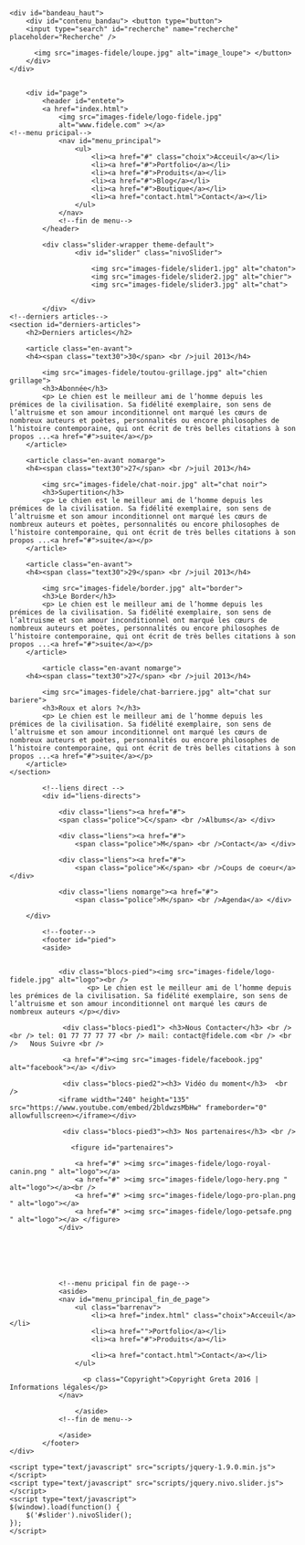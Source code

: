<!DOCTYPE html>

<html lang="fr">
<head>
<meta charset="utf-8" />
	<title>Fidèle tout sur les animaux domestiques</title>
    <link rel="stylesheet" href="themes/default/default.css" type="text/css" media="screen" />
     <link rel="stylesheet" href="nivo-slider.css" type="text/css" media="screen" />
	<link href="style.css" rel="stylesheet"  />
</head>
<body>
    
    <div id="bandeau_haut">
        <div id="contenu_bandau"> <button type="button">
        <input type="search" id="recherche" name="recherche" placeholder="Recherche" />
            
          <img src="images-fidele/loupe.jpg" alt="image_loupe"> </button>
        </div>
    </div>
    
    
		<div id="page">
			<header id="entete">
			<a href="index.html">
				<img src="images-fidele/logo-fidele.jpg"
				alt="www.fidele.com" ></a>
	<!--menu pricipal-->
				<nav id="menu_principal">
					<ul>
						<li><a href="#" class="choix">Acceuil</a></li>
						<li><a href="#">Portfolio</a></li>
						<li><a href="#">Produits</a></li>
						<li><a href="#">Blog</a></li>
						<li><a href="#">Boutique</a></li>
						<li><a href="contact.html">Contact</a></li>
					</ul>
				</nav>
				<!--fin de menu-->
			</header>

<!--slider-->
            
            <div class="slider-wrapper theme-default">
                    <div id="slider" class="nivoSlider">
           
                        <img src="images-fidele/slider1.jpg" alt="chaton">
                        <img src="images-fidele/slider2.jpg" alt="chier">
                        <img src="images-fidele/slider3.jpg" alt="chat">

	               </div>
            </div>
	<!--derniers articles-->
	<section id="derniers-articles">
		<h2>Derniers articles</h2>

		<article class="en-avant">
		<h4><span class="text30">30</span> <br />juil 2013</h4>

			<img src="images-fidele/toutou-grillage.jpg" alt="chien grillage">
			<h3>Abonnée</h3>		
			<p> Le chien est le meilleur ami de l’homme depuis les prémices de la civilisation. Sa fidélité exemplaire, son sens de l’altruisme et son amour inconditionnel ont marqué les cœurs de nombreux auteurs et poètes, personnalités ou encore philosophes de l’histoire contemporaine, qui ont écrit de très belles citations à son propos ...<a href="#">suite</a></p>
		</article>

		<article class="en-avant nomarge">
		<h4><span class="text30">27</span> <br />juil 2013</h4>

			<img src="images-fidele/chat-noir.jpg" alt="chat noir">
			<h3>Supertition</h3>		
			<p> Le chien est le meilleur ami de l’homme depuis les prémices de la civilisation. Sa fidélité exemplaire, son sens de l’altruisme et son amour inconditionnel ont marqué les cœurs de nombreux auteurs et poètes, personnalités ou encore philosophes de l’histoire contemporaine, qui ont écrit de très belles citations à son propos ...<a href="#">suite</a></p>
		</article>

		<article class="en-avant">
		<h4><span class="text30">29</span> <br />juil 2013</h4>

			<img src="images-fidele/border.jpg" alt="border">
			<h3>Le Border</h3>		
			<p> Le chien est le meilleur ami de l’homme depuis les prémices de la civilisation. Sa fidélité exemplaire, son sens de l’altruisme et son amour inconditionnel ont marqué les cœurs de nombreux auteurs et poètes, personnalités ou encore philosophes de l’histoire contemporaine, qui ont écrit de très belles citations à son propos ...<a href="#">suite</a></p>
		</article>

			<article class="en-avant nomarge">
		<h4><span class="text30">27</span> <br />juil 2013</h4>

			<img src="images-fidele/chat-barriere.jpg" alt="chat sur bariere">
			<h3>Roux et alors ?</h3>		
			<p> Le chien est le meilleur ami de l’homme depuis les prémices de la civilisation. Sa fidélité exemplaire, son sens de l’altruisme et son amour inconditionnel ont marqué les cœurs de nombreux auteurs et poètes, personnalités ou encore philosophes de l’histoire contemporaine, qui ont écrit de très belles citations à son propos ...<a href="#">suite</a></p>
		</article>
	</section>
            
            <!--liens direct -->
            <div id="liens-directs">
                
                <div class="liens"><a href="#">
                <span class="police">C</span> <br />Albums</a> </div>
            
                <div class="liens"><a href="#">
                    <span class="police">M</span> <br />Contact</a> </div>
                
                <div class="liens"><a href="#">
                    <span class="police">K</span> <br />Coups de coeur</a> </div>
                
                <div class="liens nomarge"><a href="#">
                    <span class="police">M</span> <br />Agenda</a> </div>
                
		</div>
		
            <!--footer-->
            <footer id="pied">
            <aside>
                
                 
                <div class="blocs-pied"><img src="images-fidele/logo-fidele.jpg" alt="logo"><br />
                       <p> Le chien est le meilleur ami de l’homme depuis les prémices de la civilisation. Sa fidélité exemplaire, son sens de l’altruisme et son amour inconditionnel ont marqué les cœurs de nombreux auteurs </p></div>
                
                 <div class="blocs-pied1"> <h3>Nous Contacter</h3> <br /> <br /> tel: 01 77 77 77 77 <br /> mail: contact@fidele.com <br /> <br />   Nous Suivre <br />

                 <a href="#"><img src="images-fidele/facebook.jpg" alt="facebook"></a> </div>
                
                 <div class="blocs-pied2"><h3> Vidéo du moment</h3>  <br /> 
                <iframe width="240" height="135" src="https://www.youtube.com/embed/2bldwzsMbHw" frameborder="0" allowfullscreen></iframe></div>
                
                 <div class="blocs-pied3"><h3> Nos partenaires</h3> <br /> 
                     
                   <figure id="partenaires"> 
                       
                    <a href="#" ><img src="images-fidele/logo-royal-canin.png " alt="logo"></a>
                    <a href="#" ><img src="images-fidele/logo-hery.png " alt="logo"></a><br />
                    <a href="#" ><img src="images-fidele/logo-pro-plan.png " alt="logo"></a>
                    <a href="#" ><img src="images-fidele/logo-petsafe.png " alt="logo"></a> </figure>
                </div>

                
                
  
                
                
                <!--menu pricipal fin de page-->
                <aside>
				<nav id="menu_principal_fin_de_page">
					<ul class="barrenav">
						<li><a href="index.html" class="choix">Acceuil</a></li>
						<li><a href="">Portfolio</a></li>
						<li><a href="#">Produits</a></li>
						
						<li><a href="contact.html">Contact</a></li>
					</ul>
                    
                      <p class="Copyright">Copyright Greta 2016 | Informations légales</p>
				</nav>
                    
                    </aside>
				<!--fin de menu-->
                
                </aside>
            </footer>
    </div>
    
    <script type="text/javascript" src="scripts/jquery-1.9.0.min.js"></script>
    <script type="text/javascript" src="scripts/jquery.nivo.slider.js"></script>
    <script type="text/javascript">
    $(window).load(function() {
        $('#slider').nivoSlider();
    });
    </script>
    
    
</body>
</html>
